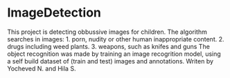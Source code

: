 # ImageDetection

This project is detecting obbussive images for children.
The algorithm searches in images:
    1. porn, nudity or other human inappropriate content.
    2. drugs including weed plants.
    3. weapons, such as knifes and guns
The object recognition was made by training an image recogrition model, using a self build dataset of (train and test) images and annotations. 
Writen by Yocheved N. and Hila S.

